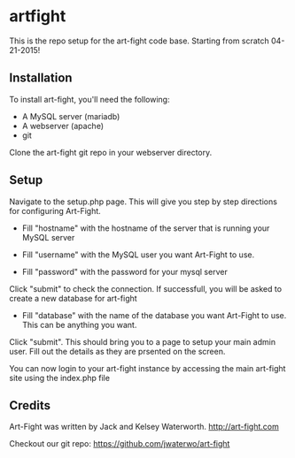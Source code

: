 # artfight

This is the repo setup for the art-fight code base. Starting from scratch 04-21-2015!

## Installation

To install art-fight, you'll need the following:

* A MySQL server (mariadb)
* A webserver (apache)
* git

Clone the art-fight git repo in your webserver directory.

## Setup

Navigate to the setup.php page. This will give you step by step directions for configuring Art-Fight.

* Fill "hostname" with the hostname of the server that is running your MySQL server

* Fill "username" with the MySQL user you want Art-Fight to use.

* Fill "password" with the password for your mysql server

Click "submit" to check the connection. If successfull, you will be asked to create a new database for art-fight

* Fill "database" with the name of the database you want Art-Fight to use. This can be anything you want.

Click "submit". This should bring you to a page to setup your main admin user. Fill out the details as they are prsented on the screen.

You can now login to your art-fight instance by accessing the main art-fight site using the index.php file

## Credits

Art-Fight was written by Jack and Kelsey Waterworth. http://art-fight.com

Checkout our git repo: https://github.com/jwaterwo/art-fight
